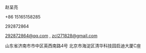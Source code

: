 赵呈亮

+86 15165158285

292872864

292872864@qq.com , zcl271828@gmail.com

山东省济南市市中区英西南路4号  北京市海淀区清华科技园启迪大厦C座